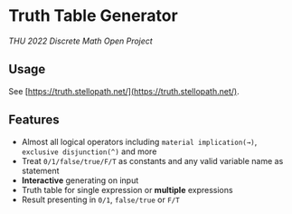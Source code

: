 # Truth Table Generator

*THU 2022 Discrete Math Open Project*

## Usage

See [https://truth.stellopath.net/](https://truth.stellopath.net/).

## Features

+ Almost all logical operators including `material implication(→)`, `exclusive disjunction(^)` and more
+ Treat `0/1/false/true/F/T` as constants and any valid variable name as statement
+ **Interactive** generating on input
+ Truth table for single expression or **multiple** expressions
+ Result presenting in `0/1`, `false/true` or `F/T`
